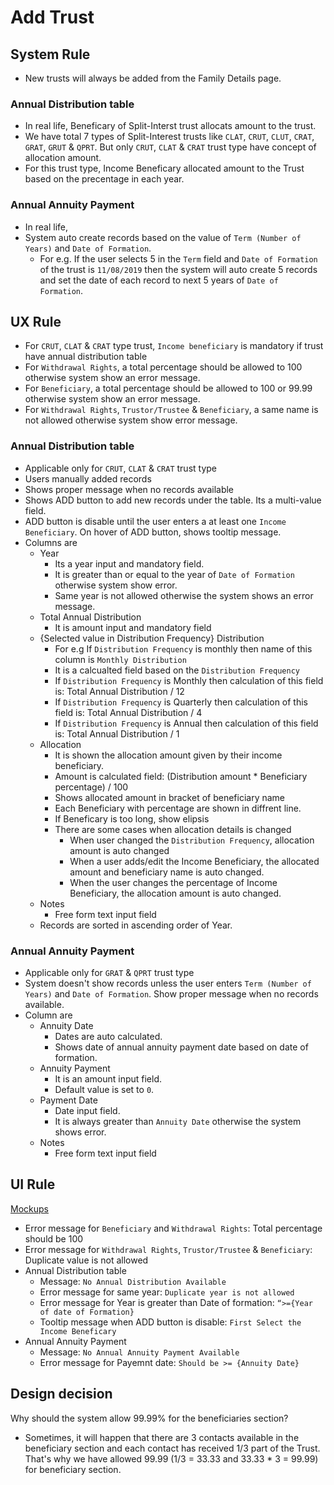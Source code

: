 # Add Trust

## System Rule
- New trusts will always be added from the Family Details page.

### Annual Distribution table
- In real life, Beneficary of Split-Interst trust allocats amount to the trust.
- We have total 7 types of Split-Interest trusts like `CLAT`, `CRUT`, `CLUT`, `CRAT`, `GRAT`, `GRUT` & `QPRT`. But only `CRUT`, `CLAT` & `CRAT` trust type have concept of allocation amount.
- For this trust type, Income Beneficary allocated amount to the Trust based on the precentage in each year. 

### Annual Annuity Payment
- In real life, 
- System auto create records based on the value of `Term (Number of Years)` and `Date of Formation`. 
    - For e.g. If the user selects 5 in the `Term` field and `Date of Formation` of the trust is `11/08/2019` then the system will auto create 5 records and set the date of each record to next 5 years of `Date of Formation`.


## UX Rule

- For `CRUT`, `CLAT` & `CRAT` type trust, `Income beneficiary` is mandatory if trust have annual distribution table
- For `Withdrawal Rights`, a total percentage should be allowed to 100 otherwise system show an error message.
- For `Beneficiary`, a total percentage should be allowed to 100 or 99.99 otherwise system show an error message.
- For `Withdrawal Rights`, `Trustor/Trustee` & `Beneficiary`, a same name is not allowed otherwise system show error message.

### Annual Distribution table
- Applicable only for `CRUT`, `CLAT` & `CRAT` trust type
- Users manually added records
- Shows proper message when no records available
- Shows ADD button to add new records under the table. Its a multi-value field. 
- ADD button is disable until the user enters a at least one `Income Beneficiary`. On hover of ADD button, shows tooltip message.
- Columns are
    - Year
        - Its a year input and mandatory field.
        - It is greater than or equal to the year of `Date of Formation` otherwise system show error.
        - Same year is not allowed otherwise the system shows an error message.
    - Total Annual Distribution
        - It is amount input and mandatory field
    - {Selected value in Distribution Frequency} Distribution
        - For e.g If `Distribution Frequency` is monthly then name of this column is `Monthly Distribution`
        - It is a calcualted field based on the `Distribution Frequency`
        - If `Distribution Frequency` is Monthly then calculation of this field is: Total Annual Distribution / 12
        - If `Distribution Frequency` is Quarterly then calculation of this field is: Total Annual Distribution / 4
        - If `Distribution Frequency` is Annual then calculation of this field is: Total Annual Distribution / 1
    - Allocation
        - It is shown the allocation amount given by their income beneficiary. 
        - Amount is calculated field: (Distribution amount * Beneficiary percentage) / 100
        - Shows allocated amount in bracket of beneficiary name
        - Each Beneficiary with percentage are shown in diffrent line.
        - If Beneficary is too long, show elipsis
        - There are some cases when allocation details is changed
            - When user changed the `Distribution Frequency`, allocation amount is auto changed
            - When a user adds/edit the Income Beneficiary, the allocated amount and beneficiary name is auto changed.
            - When the user changes the percentage of Income Beneficiary, the allocation amount is auto changed.
    - Notes
        - Free form text input field
    - Records are sorted in ascending order of Year.

### Annual Annuity Payment
- Applicable only for `GRAT` & `QPRT` trust type
- System doesn't show records unless the user enters `Term (Number of Years)` and `Date of Formation`. Show proper message when no records available.
- Column are
    - Annuity Date
        - Dates are auto calculated.
        - Shows date of annual annuity payment date based on date of formation.
    - Annuity Payment
        - It is an amount input field.
        - Default value is set to `0`.
    - Payment Date
        - Date input field.
        - It is always greater than `Annuity Date` otherwise the system shows error.
    - Notes
        - Free form text input field

## UI Rule
[Mockups](https://drive.google.com/file/d/1H4dLRPAM0pSbVc7olbu8tp2dabqtCiXp/view?usp=share_link)
- Error message for `Beneficiary` and `Withdrawal Rights`: Total percentage should be 100
- Error message for `Withdrawal Rights`, `Trustor/Trustee` & `Beneficiary`: Duplicate value is not allowed
- Annual Distribution table
    - Message: `No Annual Distribution Available`
    - Error message for same year: `Duplicate year is not allowed`
    - Error message for Year is greater than Date of formation: `“>={Year of date of Formation}`
    - Tooltip message when ADD button is disable: `First Select the Income Beneficary`
- Annual Annuity Payment
    - Message: `No Annual Annuity Payment Available`
    - Error message for Payemnt date: `Should be >= {Annuity Date}`


## Design decision
Why should the system allow 99.99% for the beneficiaries section?
- Sometimes, it will happen that there are 3 contacts available in the beneficiary section and each contact has received 1/3 part of the Trust. That's why we have allowed 99.99 (1/3 = 33.33 and 33.33 * 3 = 99.99) for beneficiary section.